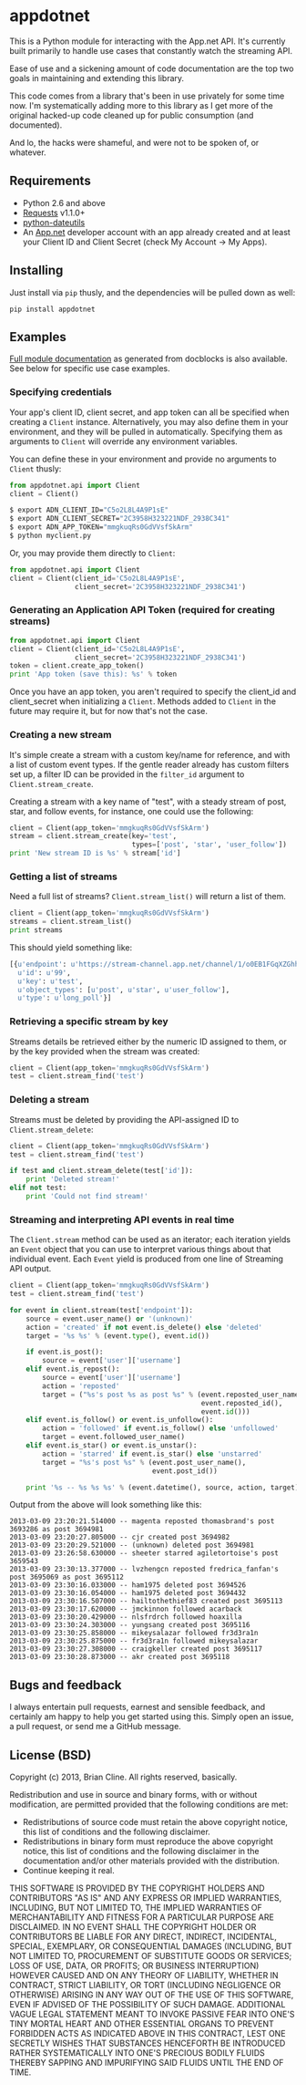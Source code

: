 # appdotnet

This is a Python module for interacting with the App.net API. It's currently
built primarily to handle use cases that constantly watch the streaming API.

Ease of use and a sickening amount of code documentation are the top two goals
in maintaining and extending this library.

This code comes from a library that's been in use privately for some time now.
I'm systematically adding more to this library as I get more of the original
hacked-up code cleaned up for public consumption (and documented).

And lo, the hacks were shameful, and were not to be spoken of, or whatever.


## Requirements

 * Python 2.6 and above
 * [Requests](http://docs.python-requests.org/en/latest/) v1.1.0+
 * [python-dateutils](https://pypi.python.org/pypi?:action=display&name=python-dateutil)
 * An [App.net](http://app.net) developer account with an app already
   created and at least your Client ID and Client Secret (check My Account ->
   My Apps).


## Installing

Just install via `pip` thusly, and the dependencies will be pulled down as
well:

```
pip install appdotnet
```


## Examples

[Full module documentation](http://briancline.github.com/appdotnet/appdotnet.html)
as generated from docblocks is also available. See below for specific use case
examples.

### Specifying credentials

Your app's client ID, client secret, and app token can all be specified when
creating a `Client` instance. Alternatively, you may also define them in your
environment, and they will be pulled in automatically. Specifying them as
arguments to `Client` will override any environment variables.

You can define these in your environment and provide no arguments to `Client`
thusly:

```python
from appdotnet.api import Client
client = Client()
```

```bash
$ export ADN_CLIENT_ID="C5o2L8L4A9P1sE"
$ export ADN_CLIENT_SECRET="2C3958H323221NDF_2938C341"
$ export ADN_APP_TOKEN="mmgkuqRs0GdVVsfSkArm"
$ python myclient.py
```

Or, you may provide them directly to `Client`:

```python
from appdotnet.api import Client
client = Client(client_id='C5o2L8L4A9P1sE',
                client_secret='2C3958H323221NDF_2938C341')
```

### Generating an Application API Token (required for creating streams)

```python
from appdotnet.api import Client
client = Client(client_id='C5o2L8L4A9P1sE',
                client_secret='2C3958H323221NDF_2938C341')
token = client.create_app_token()
print 'App token (save this): %s' % token
```

Once you have an app token, you aren't required to specify the client_id and
client_secret when initializing a `Client`. Methods added to `Client` in the
future may require it, but for now that's not the case.


### Creating a new stream

It's simple create a stream with a custom key/name for reference, and with a
list of custom event types. If the gentle reader already has custom filters set
up, a filter ID can be provided in the `filter_id` argument to
`Client.stream_create`.

Creating a stream with a key name of "test", with a steady stream of post,
star, and follow events, for instance, one could use the following:

```python
client = Client(app_token='mmgkuqRs0GdVVsfSkArm')
stream = client.stream_create(key='test',
                              types=['post', 'star', 'user_follow'])
print 'New stream ID is %s' % stream['id']
```


### Getting a list of streams

Need a full list of streams? `Client.stream_list()` will return a list of them.

```python
client = Client(app_token='mmgkuqRs0GdVVsfSkArm')
streams = client.stream_list()
print streams
```

This should yield something like:

```python
[{u'endpoint': u'https://stream-channel.app.net/channel/1/o0EB1FGqXZGhh0DXhJt2yjt4',
  u'id': u'99',
  u'key': u'test',
  u'object_types': [u'post', u'star', u'user_follow'],
  u'type': u'long_poll'}]
```


### Retrieving a specific stream by key

Streams details be retrieved either by the numeric ID assigned to them, or by
the key provided when the stream was created:

```python
client = Client(app_token='mmgkuqRs0GdVVsfSkArm')
test = client.stream_find('test')
```


### Deleting a stream

Streams must be deleted by providing the API-assigned ID to
`Client.stream_delete`:

```python
client = Client(app_token='mmgkuqRs0GdVVsfSkArm')
test = client.stream_find('test')

if test and client.stream_delete(test['id']):
    print 'Deleted stream!'
elif not test:
    print 'Could not find stream!'
```


### Streaming and interpreting API events in real time

The `Client.stream` method can be used as an iterator; each iteration yields an
`Event` object that you can use to interpret various things about that
individual event. Each `Event` yield is produced from one line of Streaming API
output.

```python
client = Client(app_token='mmgkuqRs0GdVVsfSkArm')
test = client.stream_find('test')

for event in client.stream(test['endpoint']):
    source = event.user_name() or '(unknown)'
    action = 'created' if not event.is_delete() else 'deleted'
    target = '%s %s' % (event.type(), event.id())

    if event.is_post():
        source = event['user']['username']
    elif event.is_repost():
        source = event['user']['username']
        action = 'reposted'
        target = ("%s's post %s as post %s" % (event.reposted_user_name(),
                                               event.reposted_id(),
                                               event.id()))
    elif event.is_follow() or event.is_unfollow():
        action = 'followed' if event.is_follow() else 'unfollowed'
        target = event.followed_user_name()
    elif event.is_star() or event.is_unstar():
        action = 'starred' if event.is_star() else 'unstarred'
        target = "%s's post %s" % (event.post_user_name(),
                                   event.post_id())

    print '%s -- %s %s %s' % (event.datetime(), source, action, target)
```

Output from the above will look something like this:

```
2013-03-09 23:20:21.514000 -- magenta reposted thomasbrand's post 3693286 as post 3694981
2013-03-09 23:20:27.805000 -- cjr created post 3694982
2013-03-09 23:20:29.521000 -- (unknown) deleted post 3694981
2013-03-09 23:26:58.630000 -- sheeter starred agiletortoise's post 3659543
2013-03-09 23:30:13.377000 -- lvzhengcn reposted fredrica_fanfan's post 3695069 as post 3695112
2013-03-09 23:30:16.033000 -- ham1975 deleted post 3694526
2013-03-09 23:30:16.054000 -- ham1975 deleted post 3694432
2013-03-09 23:30:16.507000 -- hailtothethief83 created post 3695113
2013-03-09 23:30:17.620000 -- jmckinnon followed acarback
2013-03-09 23:30:20.429000 -- nlsfrdrch followed hoaxilla
2013-03-09 23:30:24.303000 -- yungsang created post 3695116
2013-03-09 23:30:25.858000 -- mikeysalazar followed fr3d3ra1n
2013-03-09 23:30:25.875000 -- fr3d3ra1n followed mikeysalazar
2013-03-09 23:30:27.308000 -- craigkeller created post 3695117
2013-03-09 23:30:28.873000 -- akr created post 3695118
```


## Bugs and feedback

I always entertain pull requests, earnest and sensible feedback, and certainly
am happy to help you get started using this. Simply open an issue, a pull
request, or send me a GitHub message.


## License (BSD)

Copyright (c) 2013, Brian Cline. All rights reserved, basically.

Redistribution and use in source and binary forms, with or without
modification, are permitted provided that the following conditions are met:

* Redistributions of source code must retain the above copyright notice, this
  list of conditions and the following disclaimer.
* Redistributions in binary form must reproduce the above copyright notice,
  this list of conditions and the following disclaimer in the documentation
  and/or other materials provided with the distribution.
* Continue keeping it real.

THIS SOFTWARE IS PROVIDED BY THE COPYRIGHT HOLDERS AND CONTRIBUTORS "AS IS" AND
ANY EXPRESS OR IMPLIED WARRANTIES, INCLUDING, BUT NOT LIMITED TO, THE IMPLIED
WARRANTIES OF MERCHANTABILITY AND FITNESS FOR A PARTICULAR PURPOSE ARE
DISCLAIMED. IN NO EVENT SHALL THE COPYRIGHT HOLDER OR CONTRIBUTORS BE LIABLE
FOR ANY DIRECT, INDIRECT, INCIDENTAL, SPECIAL, EXEMPLARY, OR CONSEQUENTIAL
DAMAGES (INCLUDING, BUT NOT LIMITED TO, PROCUREMENT OF SUBSTITUTE GOODS OR
SERVICES; LOSS OF USE, DATA, OR PROFITS; OR BUSINESS INTERRUPTION) HOWEVER
CAUSED AND ON ANY THEORY OF LIABILITY, WHETHER IN CONTRACT, STRICT LIABILITY,
OR TORT (INCLUDING NEGLIGENCE OR OTHERWISE) ARISING IN ANY WAY OUT OF THE USE
OF THIS SOFTWARE, EVEN IF ADVISED OF THE POSSIBILITY OF SUCH DAMAGE.
ADDITIONAL VAGUE LEGAL STATEMENT MEANT TO INVOKE PASSIVE FEAR INTO ONE'S TINY
MORTAL HEART AND OTHER ESSENTIAL ORGANS TO PREVENT FORBIDDEN ACTS AS INDICATED
ABOVE IN THIS CONTRACT, LEST ONE SECRETLY WISHES THAT SUBSTANCES HENCEFORTH BE
INTRODUCED RATHER SYSTEMATICALLY INTO ONE'S PRECIOUS BODILY FLUIDS THEREBY
SAPPING AND IMPURIFYING SAID FLUIDS UNTIL THE END OF TIME.
